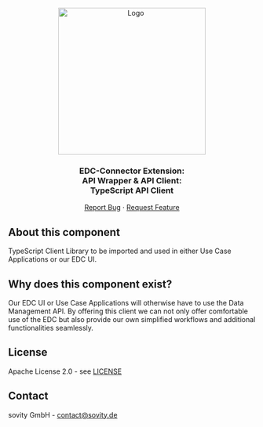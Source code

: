 <!-- PROJECT LOGO -->
<br />
<div align="center">
  <a href="https://github.com/sovity/edc-extensions">
    <img src="https://raw.githubusercontent.com/sovity/edc-ui/main/src/assets/images/sovity_logo.svg" alt="Logo" width="300">
  </a>

<h3 align="center">EDC-Connector Extension:<br />API Wrapper &amp; API Client:<br />TypeScript API Client</h3>

  <p align="center">
    <a href="https://github.com/sovity/edc-extensions/issues/new?template=bug_report.md">Report Bug</a>
    ·
    <a href="https://github.com/sovity/edc-extensions/issues/new?template=feature_request.md">Request Feature</a>
  </p>
</div>

## About this component

TypeScript Client Library to be imported and used in either Use Case Applications or our EDC UI.

## Why does this component exist?

Our EDC UI or Use Case Applications will otherwise have to use the Data Management API. By offering this client we can
not only offer comfortable use of the EDC but also provide our own simplified workflows and additional functionalities
seamlessly.

## License

Apache License 2.0 - see [LICENSE](../../LICENSE)

## Contact

sovity GmbH - contact@sovity.de
